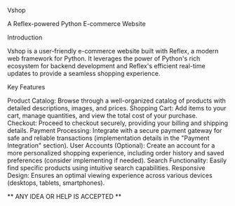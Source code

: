 Vshop

A Reflex-powered Python E-commerce Website

Introduction

Vshop is a user-friendly e-commerce website built with Reflex, a modern web framework for Python. It leverages the power of Python's rich ecosystem for backend development and Reflex's efficient real-time updates to provide a seamless shopping experience.

Key Features

Product Catalog: Browse through a well-organized catalog of products with detailed descriptions, images, and prices.
Shopping Cart: Add items to your cart, manage quantities, and view the total cost of your purchase.
Checkout: Proceed to checkout securely, providing your billing and shipping details.
Payment Processing: Integrate with a secure payment gateway for safe and reliable transactions (implementation details in the "Payment Integration" section).
User Accounts (Optional): Create an account for a more personalized shopping experience, including order history and saved preferences (consider implementing if needed).
Search Functionality: Easily find specific products using intuitive search capabilities.
Responsive Design: Ensures an optimal viewing experience across various devices (desktops, tablets, smartphones).

** ANY IDEA OR HELP IS ACCEPTED **
